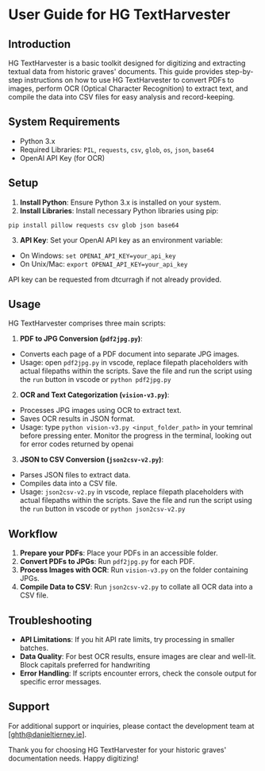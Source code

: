 # User Guide for HG TextHarvester

## Introduction

HG TextHarvester is a basic toolkit designed for digitizing and extracting textual data from historic graves' documents. This guide provides step-by-step instructions on how to use HG TextHarvester to convert PDFs to images, perform OCR (Optical Character Recognition) to extract text, and compile the data into CSV files for easy analysis and record-keeping.

## System Requirements

- Python 3.x
- Required Libraries: `PIL`, `requests`, `csv`, `glob`, `os`, `json`, `base64`
- OpenAI API Key (for OCR)

## Setup

1. **Install Python**: Ensure Python 3.x is installed on your system.
2. **Install Libraries**: Install necessary Python libraries using pip:

```
pip install pillow requests csv glob json base64

```

3. **API Key**: Set your OpenAI API key as an environment variable:

- On Windows: `set OPENAI_API_KEY=your_api_key`
- On Unix/Mac: `export OPENAI_API_KEY=your_api_key`

API key can be requested from dtcurragh if not already provided.

## Usage

HG TextHarvester comprises three main scripts:

1. **PDF to JPG Conversion (`pdf2jpg.py`)**:

- Converts each page of a PDF document into separate JPG images.
- Usage: open `pdf2jpg.py` in vscode, replace filepath placeholders with actual filepaths within the scripts. Save the file and run the script using the `run` button in vscode or `python pdf2jpg.py`

2. **OCR and Text Categorization (`vision-v3.py`)**:

- Processes JPG images using OCR to extract text.
- Saves OCR results in JSON format.
- Usage: type `python vision-v3.py <input_folder_path>` in your temrinal before pressing enter. Monitor the progress in the terminal, looking out for error codes returned by openai

3. **JSON to CSV Conversion (`json2csv-v2.py`)**:

- Parses JSON files to extract data.
- Compiles data into a CSV file.
- Usage: `json2csv-v2.py` in vscode, replace filepath placeholders with actual filepaths within the scripts. Save the file and run the script using the `run` button in vscode or `python json2csv-v2.py`

## Workflow

1. **Prepare your PDFs**: Place your PDFs in an accessible folder.
2. **Convert PDFs to JPGs**: Run `pdf2jpg.py` for each PDF.
3. **Process Images with OCR**: Run `vision-v3.py` on the folder containing JPGs.
4. **Compile Data to CSV**: Run `json2csv-v2.py` to collate all OCR data into a CSV file.

## Troubleshooting

- **API Limitations**: If you hit API rate limits, try processing in smaller batches.
- **Data Quality**: For best OCR results, ensure images are clear and well-lit. Block capitals preferred for handwriting
- **Error Handling**: If scripts encounter errors, check the console output for specific error messages.

## Support

For additional support or inquiries, please contact the development team at [ghth@danieltierney.ie].

Thank you for choosing HG TextHarvester for your historic graves' documentation needs. Happy digitizing!
